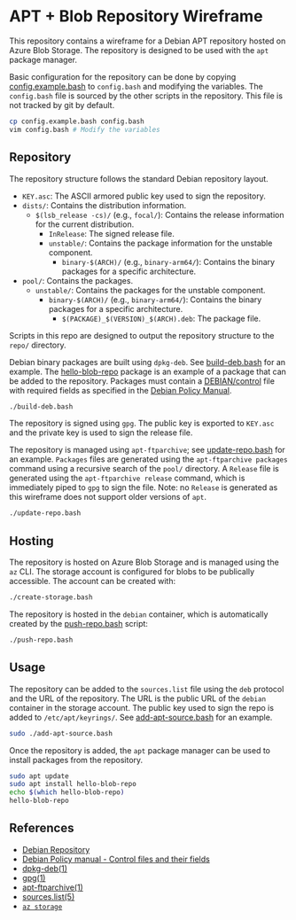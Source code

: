 # APT + Blob Repository Wireframe
This repository contains a wireframe for a Debian APT repository hosted on Azure Blob Storage. The repository is designed to be used with the `apt` package manager.

Basic configuration for the repository can be done by copying [config.example.bash](config.example.bash) to `config.bash` and modifying the variables. The `config.bash` file is sourced by the other scripts in the repository. This file is not tracked by git by default.

```bash
cp config.example.bash config.bash
vim config.bash # Modify the variables
```

## Repository
The repository structure follows the standard Debian repository layout.
- `KEY.asc`: The ASCII armored public key used to sign the repository.
- `dists/`: Contains the distribution information.
    - `$(lsb_release -cs)/` (e.g., `focal/`): Contains the release information for the current distribution.
        - `InRelease`: The signed release file.
        - `unstable/`: Contains the package information for the unstable component.
            - `binary-$(ARCH)/` (e.g., `binary-arm64/`): Contains the binary packages for a specific architecture.
- `pool/`: Contains the packages.
    - `unstable/`: Contains the packages for the unstable component.
        - `binary-$(ARCH)/` (e.g., `binary-arm64/`): Contains the binary packages for a specific architecture.
            - `$(PACKAGE)_$(VERSION)_$(ARCH).deb`: The package file.

Scripts in this repo are designed to output the repository structure to the `repo/` directory.

Debian binary packages are built using `dpkg-deb`. See [build-deb.bash](build-deb.bash) for an example. The [hello-blob-repo](hello-blob-repo) package is an example of a package that can be added to the repository. Packages must contain a [DEBIAN/control](hello-blob-repo/DEBIAN/control) file with required fields as specified in the [Debian Policy Manual](https://www.debian.org/doc/debian-policy/ch-controlfields.html).

```bash
./build-deb.bash
```

The repository is signed using `gpg`. The public key is exported to `KEY.asc` and the private key is used to sign the release file.

The repository is managed using `apt-ftparchive`; see [update-repo.bash](update-repo.bash) for an example. `Packages` files are generated using the `apt-ftparchive packages` command using a recursive search of the `pool/` directory. A `Release` file is generated using the `apt-ftparchive release` command, which is immediately piped to `gpg` to sign the file. Note: no `Release` is generated as this wireframe does not support older versions of `apt`.

```bash
./update-repo.bash
```

## Hosting
The repository is hosted on Azure Blob Storage and is managed using the `az` CLI. The storage account is configured for blobs to be publically accessible. The account can be created with:

```bash
./create-storage.bash
```

The repository is hosted in the `debian` container, which is automatically created by the [push-repo.bash](push-repo.bash) script:

```bash
./push-repo.bash
```

## Usage
The repository can be added to the `sources.list` file using the `deb` protocol and the URL of the repository. The URL is the public URL of the `debian` container in the storage account. The public key used to sign the repo is added to `/etc/apt/keyrings/`. See [add-apt-source.bash](add-apt-source.bash) for an example.

```bash
sudo ./add-apt-source.bash
```

Once the repository is added, the `apt` package manager can be used to install packages from the repository.

```bash
sudo apt update
sudo apt install hello-blob-repo
echo $(which hello-blob-repo)
hello-blob-repo
```

## References
- [Debian Repository](https://wiki.debian.org/DebianRepository)
- [Debian Policy manual - Control files and their fields](https://www.debian.org/doc/debian-policy/ch-controlfields.html)
- [dpkg-deb(1)](https://manpages.debian.org/stable/dpkg/dpkg-deb.1.en.html)
- [gpg(1)](https://manpages.debian.org/stable/gpg/gpg.1.en.html)
- [apt-ftparchive(1)](https://manpages.debian.org/stable/apt-utils/apt-ftparchive.1.en.html)
- [sources.list(5)](https://manpages.debian.org/stable/apt/sources.list.5.en.html)
- [`az storage`](https://learn.microsoft.com/cli/azure/storage)

